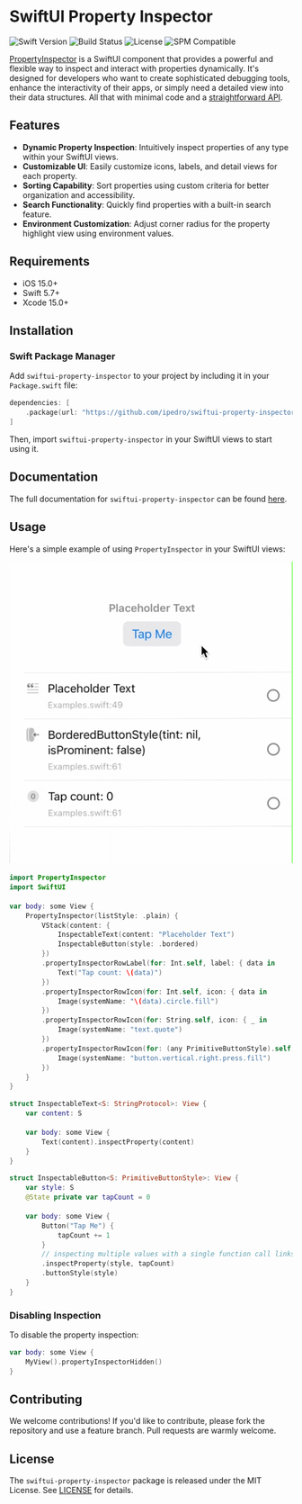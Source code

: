 # SwiftUI Property Inspector

![Swift Version](https://img.shields.io/badge/swift-5.7-orange.svg)
![Build Status](https://img.shields.io/badge/build-passing-brightgreen.svg)
![License](https://img.shields.io/badge/License-MIT-blue.svg)
![SPM Compatible](https://img.shields.io/badge/Swift_Package_Manager-compatible-brightgreen.svg)

[PropertyInspector](https://ipedro.github.io/swiftui-property-inspector/documentation/propertyinspector/propertyinspector) is a SwiftUI component that provides a powerful and flexible way to inspect and interact with properties dynamically. It's designed for developers who want to create sophisticated debugging tools, enhance the interactivity of their apps, or simply need a detailed view into their data structures. All that with minimal code and a [straightforward API](https://ipedro.github.io/swiftui-property-inspector/documentation/propertyinspector/swiftui/view).

## Features

- **Dynamic Property Inspection**: Intuitively inspect properties of any type within your SwiftUI views.
- **Customizable UI**: Easily customize icons, labels, and detail views for each property.
- **Sorting Capability**: Sort properties using custom criteria for better organization and accessibility.
- **Search Functionality**: Quickly find properties with a built-in search feature.
- **Environment Customization**: Adjust corner radius for the property highlight view using environment values.

## Requirements

- iOS 15.0+
- Swift 5.7+
- Xcode 15.0+

## Installation

### Swift Package Manager

Add `swiftui-property-inspector` to your project by including it in your `Package.swift` file:

```swift
dependencies: [
    .package(url: "https://github.com/ipedro/swiftui-property-inspector", .upToNextMajor(from: "1.0.0"))
]
```

Then, import `swiftui-property-inspector` in your SwiftUI views to start using it.

## Documentation

The full documentation for `swiftui-property-inspector` can be found [here](https://ipedro.github.io/swiftui-property-inspector/documentation/propertyinspector/).

## Usage

Here's a simple example of using `PropertyInspector` in your SwiftUI views:

![SwiftUI PropertyInspector plain list style example](README/swiftui-property-inspector-plain-list-example.gif)

```swift
import PropertyInspector
import SwiftUI

var body: some View {
    PropertyInspector(listStyle: .plain) {
        VStack(content: {
            InspectableText(content: "Placeholder Text")
            InspectableButton(style: .bordered)
        })
        .propertyInspectorRowLabel(for: Int.self, label: { data in
            Text("Tap count: \(data)")
        })
        .propertyInspectorRowIcon(for: Int.self, icon: { data in
            Image(systemName: "\(data).circle.fill")
        })
        .propertyInspectorRowIcon(for: String.self, icon: { _ in
            Image(systemName: "text.quote")
        })
        .propertyInspectorRowIcon(for: (any PrimitiveButtonStyle).self, icon: { _ in
            Image(systemName: "button.vertical.right.press.fill")
        })
    }
}
```

```swift
struct InspectableText<S: StringProtocol>: View {
    var content: S

    var body: some View {
        Text(content).inspectProperty(content)
    }
}
```

```swift
struct InspectableButton<S: PrimitiveButtonStyle>: View {
    var style: S
    @State private var tapCount = 0

    var body: some View {
        Button("Tap Me") {
            tapCount += 1
        }
        // inspecting multiple values with a single function call links their highlight behavior.
        .inspectProperty(style, tapCount)
        .buttonStyle(style)
    }
}
```

### Disabling Inspection

To disable the property inspection:

```swift
var body: some View {
    MyView().propertyInspectorHidden()
}
```

## Contributing

We welcome contributions! If you'd like to contribute, please fork the repository and use a feature branch. Pull requests are warmly welcome.

## License

The `swiftui-property-inspector` package is released under the MIT License. See [LICENSE](LICENSE) for details.
